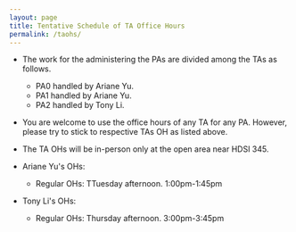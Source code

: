 ```yaml
---
layout: page
title: Tentative Schedule of TA Office Hours
permalink: /taohs/
---
```


- The work for the administering the PAs are divided among the TAs as follows.
    - PA0 handled by Ariane Yu.
    - PA1 handled by Ariane Yu.
    - PA2 handled by Tony Li.

- You are welcome to use the office hours of any TA for any PA. However, please try to stick to respective TAs OH as listed above.

- The TA OHs will be in-person only at the open area near HDSI 345.

- Ariane Yu's OHs:
    - Regular OHs: TTuesday afternoon. 1:00pm-1:45pm

- Tony Li's OHs:
    - Regular OHs: Thursday afternoon. 3:00pm-3:45pm


